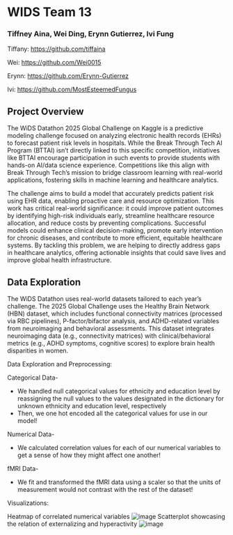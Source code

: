 # WIDS Team 13
### Tiffney Aina, Wei Ding, Erynn Gutierrez, Ivi Fung

Tiffany: https://github.com/tiffaina

Wei: https://github.com/Wei0015

Erynn: https://github.com/Erynn-Gutierrez

Ivi: https://github.com/MostEsteemedFungus

## Project Overview
The WiDS Datathon 2025 Global Challenge on Kaggle is a predictive modeling challenge focused on analyzing electronic health records (EHRs) to forecast patient risk levels in hospitals. While the Break Through Tech AI Program (BTTAI) isn’t directly linked to this specific competition, initiatives like BTTAI  encourage participation in such events to provide students with hands-on AI/data science experience. Competitions like this align with Break Through Tech’s mission to bridge classroom learning with real-world applications, fostering skills in machine learning and healthcare analytics.

The challenge aims to build a model that accurately predicts patient risk using EHR data, enabling proactive care and resource optimization. This work has critical real-world significance: it could improve patient outcomes by identifying high-risk individuals early, streamline healthcare resource allocation, and reduce costs by preventing complications. Successful models could enhance clinical decision-making, promote early intervention for chronic diseases, and contribute to more efficient, equitable healthcare systems. By tackling this problem, we are helping to directly address gaps in healthcare analytics, offering actionable insights that could save lives and improve global health infrastructure.

## Data Exploration

The WiDS Datathon uses real-world datasets tailored to each year’s challenge. The 2025 Global Challenge uses the Healthy Brain Network (HBN) dataset, which includes functional connectivity matrices (processed via RBC pipelines), P-factor/bifactor analysis, and ADHD-related variables from neuroimaging and behavioral assessments. This dataset integrates neuroimaging data (e.g., connectivity matrices) with clinical/behavioral metrics (e.g., ADHD symptoms, cognitive scores) to explore brain health disparities in women.

Data Exploration and Preprocessing:

Categorical Data-
- We handled null categorical values for ethnicity and education level by reassigning the null values to the values designated in the dictionary for unknown ethnicity and education level, respectively
- Then, we one hot encoded all the categorical values for use in our model!

Numerical Data-
- We calculated correlation values for each of our numerical variables to get a sense of how they might affect one another!

fMRI Data-
- We fit and transformed the fMRI data using a scaler so that the units of measurement would not contrast with the rest of the dataset!

Visualizations:

Heatmap of correlated numerical variables
![image](https://github.com/user-attachments/assets/4fc6a9dd-e43c-41b7-8da3-1cf248686045)
Scatterplot showcasing the relation of externalizing and hyperactivity
![image](https://github.com/user-attachments/assets/5e9bfdd3-0b18-449a-99a0-f27114916c82)

